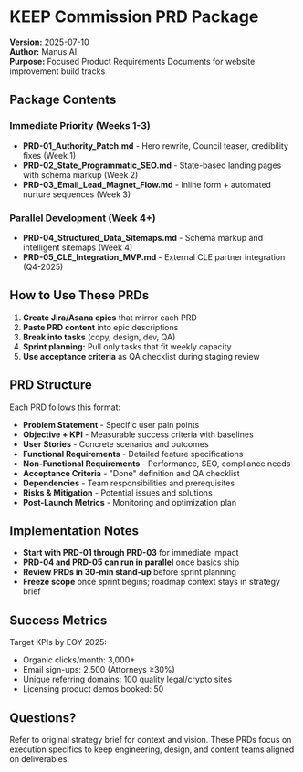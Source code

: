 # KEEP Commission PRD Package

**Version:** 2025-07-10  
**Author:** Manus AI  
**Purpose:** Focused Product Requirements Documents for website improvement build tracks

## Package Contents

### Immediate Priority (Weeks 1-3)
- **PRD-01_Authority_Patch.md** - Hero rewrite, Council teaser, credibility fixes (Week 1)
- **PRD-02_State_Programmatic_SEO.md** - State-based landing pages with schema markup (Week 2)
- **PRD-03_Email_Lead_Magnet_Flow.md** - Inline form + automated nurture sequences (Week 3)

### Parallel Development (Week 4+)
- **PRD-04_Structured_Data_Sitemaps.md** - Schema markup and intelligent sitemaps (Week 4)
- **PRD-05_CLE_Integration_MVP.md** - External CLE partner integration (Q4-2025)

## How to Use These PRDs

1. **Create Jira/Asana epics** that mirror each PRD
2. **Paste PRD content** into epic descriptions
3. **Break into tasks** (copy, design, dev, QA)
4. **Sprint planning:** Pull only tasks that fit weekly capacity
5. **Use acceptance criteria** as QA checklist during staging review

## PRD Structure

Each PRD follows this format:
- **Problem Statement** - Specific user pain points
- **Objective + KPI** - Measurable success criteria with baselines
- **User Stories** - Concrete scenarios and outcomes
- **Functional Requirements** - Detailed feature specifications
- **Non-Functional Requirements** - Performance, SEO, compliance needs
- **Acceptance Criteria** - "Done" definition and QA checklist
- **Dependencies** - Team responsibilities and prerequisites
- **Risks & Mitigation** - Potential issues and solutions
- **Post-Launch Metrics** - Monitoring and optimization plan

## Implementation Notes

- **Start with PRD-01 through PRD-03** for immediate impact
- **PRD-04 and PRD-05 can run in parallel** once basics ship
- **Review PRDs in 30-min stand-up** before sprint planning
- **Freeze scope** once sprint begins; roadmap context stays in strategy brief

## Success Metrics

Target KPIs by EOY 2025:
- Organic clicks/month: 3,000+
- Email sign-ups: 2,500 (Attorneys ≥30%)
- Unique referring domains: 100 quality legal/crypto sites
- Licensing product demos booked: 50

## Questions?

Refer to original strategy brief for context and vision. These PRDs focus on execution specifics to keep engineering, design, and content teams aligned on deliverables.

